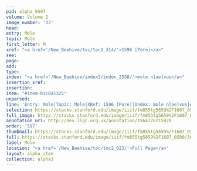 ```yaml
---
pid: alpha_0597
volume: Volume 2
image_number: '33'
head: 
entry: Mole
topic: Mole
first_letter: M
xref: "<a href='/New_Beehive/toc/toc2_314/'>1596 [Pore]</a>"
see: 
page: 
add: 
type: 
index: "<a href='/New_Beehive/index3/index_2558/'>mole n[ae]vus</a>"
insertion_xref: 
insertion: 
item: "#item-b3c0d1325"
unparsed: 
line: 'Entry: Mole|Topic: Mole|XRef: 1596 [Pore]|Index: mole n[ae]vus|#item-b3c0d1325'
selection: https://stacks.stanford.edu/image/iiif/fm855tg5659%2F1607_0500/364,2517,3005,182/full/0/default.jpg
full_image: https://stacks.stanford.edu/image/iiif/fm855tg5659%2F1607_0500/full/full/0/default.jpg
annotation_uri: http://dev.llgc.org.uk/annotation/1564776215920
order: '597'
thumbnail: https://stacks.stanford.edu/image/iiif/fm855tg5659%2F1607_0500/364,2517,600,180/250,/0/default.jpg
full: https://stacks.stanford.edu/image/iiif/fm855tg5659%2F1607_0500/364,2517,3005,182/full/0/default.jpg
label: Mole
location: "<a href='/New_Beehive/toc/toc2_023/'>Full Page</a>"
layout: alpha_item
collection: alpha3
---
```

